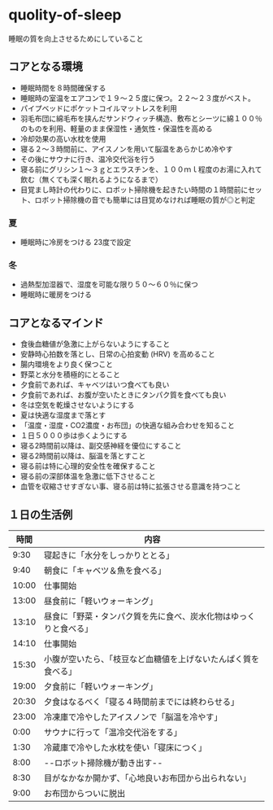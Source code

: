 # quolity-of-sleep

睡眠の質を向上させるためにしていること



## コアとなる環境

* 睡眠時間を８時間確保する
* 睡眠時の室温をエアコンで１９～２５度に保つ。２２～２３度がベスト。
* パイプベッドにポケットコイルマットレスを利用
* 羽毛布団に綿毛布を挟んだサンドウィッチ構造、敷布とシーツに綿１００％のものを利用、軽量のまま保湿性・通気性・保温性を高める
* 冷却効果の高い水枕を使用
* 寝る２～３時間前に、アイスノンを用いて脳温をあらかじめ冷やす
* その後にサウナに行き、温冷交代浴を行う
* 寝る前にグリシン１～３ｇとエラスチンを、１００ｍｌ程度のお湯に入れて飲む（無くても深く眠れるようになるまで）
* 目覚まし時計の代わりに、ロボット掃除機を起きたい時間の１時間前にセット、ロボット掃除機の音でも簡単には目覚めなければ睡眠の質が◎と判定

### 夏
* 睡眠時に冷房をつける 23度で設定


### 冬

* 過熱型加湿器で、湿度を可能な限り５０～６０％に保つ
* 睡眠時に暖房をつける


## コアとなるマインド

* 食後血糖値が急激に上がらないようにすること
* 安静時心拍数を落とし、日常の心拍変動 (HRV) を高めること
* 腸内環境をより良く保つこと
* 野菜と水分を積極的にとること
* 夕食前であれば、キャベツはいつ食べても良い
* 夕食前であれば、お腹が空いたときにタンパク質を食べても良い
* 冬は空気を乾燥させないようにする
* 夏は快適な湿度まで落とす
* 「温度・湿度・CO2濃度・お布団」の快適な組み合わせを知ること
* １日５０００歩は歩くようにする
* 寝る2時間前以降は、副交感神経を優位にすること
* 寝る2時間前以降は、脳温を落とすこと
* 寝る前は特に心理的安全性を確保すること
* 寝る前の深部体温を急激に低下させること
* 血管を収縮させすぎない事、寝る前は特に拡張させる意識を持つこと


## １日の生活例

| 時間  | 内容                                                         |
| ----- | ------------------------------------------------------------ |
| 9:30 | 寝起きに「水分をしっかりととる」                            |
| 9:40 | 朝食に「キャベツ＆魚を食べる」                           |
| 10:00 | 仕事開始                                                     |
| 13:00 | 昼食前に「軽いウォーキング」                       |
| 13:10 | 昼食に「野菜・タンパク質を先に食べ、炭水化物はゆっくりと食べる」 |
| 14:10 | 仕事開始                                                     |
| 15:30 | 小腹が空いたら、「枝豆など血糖値を上げないたんぱく質を食べる」          |
| 19:00 | 夕食前に「軽いウォーキング」                                 |
| 20:30 | 夕食はなるべく「寝る４時間前までには終わらせる」                     |
| 23:00 | 冷凍庫で冷やしたアイスノンで「脳温を冷やす」 |
| 0:00 | サウナに行って「温冷交代浴をする」                                   |
| 1:30  | 冷蔵庫で冷やした水枕を使い「寝床につく」           |
| 8:00  | --ロボット掃除機が動き出す--           |
| 8:30  | 目がなかなか開かず、「心地良いお布団から出られない」           |
| 9:00  | お布団からついに脱出           |


